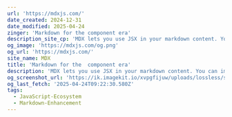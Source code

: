 ```yaml
---
url: 'https://mdxjs.com/'
date_created: 2024-12-31
date_modified: 2025-04-24
zinger: 'Markdown for the component era'
description_site_cp: 'MDX lets you use JSX in your markdown content. You can import components, such as interactive charts or alerts, and embed them within your content. This makes writing long-form content with components a blast.'
og_image: 'https://mdxjs.com/og.png'
og_url: 'https://mdxjs.com/'
site_name: MDX
title: 'Markdown for the  component era'
description: 'MDX lets you use JSX in your markdown content. You can import components, such as interactive charts or alerts, and embed them within your content. This makes writing long-form content with components a blast.'
og_screenshot_url: 'https://ik.imagekit.io/xvpgfijuw/uploads/lossless/screenshots/20250529_MDX_og_screenshot.jpeg'
og_last_fetch: '2025-04-24T09:22:30.580Z'
tags:
  - JavaScript-Ecosystem
  - Markdown-Enhancement
---
```



